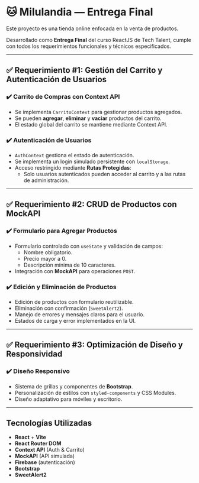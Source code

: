 # 🐱 Milulandia — Entrega Final

Este proyecto es una tienda online enfocada en la venta de productos.

Desarrollado como **Entrega Final** del curso ReactJS de Tech Talent, cumple con todos los requerimientos funcionales y técnicos especificados.

---

## ✅ **Requerimiento #1: Gestión del Carrito y Autenticación de Usuarios**

### ✔️ Carrito de Compras con Context API

- Se implementa `CarritoContext` para gestionar productos agregados.
- Se pueden **agregar**, **eliminar** y **vaciar** productos del carrito.
- El estado global del carrito se mantiene mediante Context API.

### ✔️ Autenticación de Usuarios

- `AuthContext` gestiona el estado de autenticación.
- Se implementa un login simulado persistente con `localStorage`.
- Acceso restringido mediante **Rutas Protegidas**:
  - Solo usuarios autenticados pueden acceder al carrito y a las rutas de administración.

---

## ✅ **Requerimiento #2: CRUD de Productos con MockAPI**

### ✔️ Formulario para Agregar Productos

- Formulario controlado con `useState` y validación de campos:
  - Nombre obligatorio.
  - Precio mayor a 0.
  - Descripción mínima de 10 caracteres.
- Integración con **MockAPI** para operaciones `POST`.

### ✔️ Edición y Eliminación de Productos

- Edición de productos con formulario reutilizable.
- Eliminación con confirmación (`SweetAlert2`).
- Manejo de errores y mensajes claros para el usuario.
- Estados de carga y error implementados en la UI.

---

## ✅ **Requerimiento #3: Optimización de Diseño y Responsividad**

### ✔️ Diseño Responsivo

- Sistema de grillas y componentes de **Bootstrap**.
- Personalización de estilos con `styled-components` y CSS Modules.
- Diseño adaptativo para móviles y escritorio.

---

## **Tecnologías Utilizadas**

- **React** + **Vite**
- **React Router DOM**
- **Context API** (Auth & Carrito)
- **MockAPI** (API simulada)
- **Firebase** (autenticación)
- **Bootstrap**
- **SweetAlert2**


